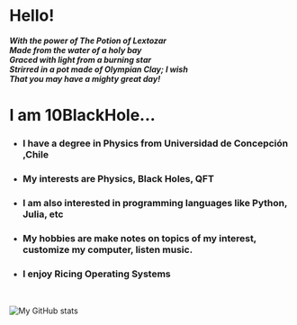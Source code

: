<h1>Hello!</h1>                                                  
<b><i>With the power of The Potion of Lextozar</i><br>       
<i>Made from the water of a holy bay</i><br>                
<i>Graced with light from a burning star</i><br>
<i>Strirred in a pot made of Olympian Clay; I wish</i><br>
<i>That you may have a mighty great day!</i><br></b>      

<h1>I am 10BlackHole...</h1>
<ul style='circle'>
<li><h3>I have a degree in Physics from Universidad de Concepción ,Chile</h3></li>
<li><h3>My interests are Physics, Black Holes, QFT</h3></li>
<li><h3>I am also interested in programming languages like Python, Julia, etc</h3></li>
<li><h3>My hobbies are make notes on topics of my interest, customize my computer, listen music.</h3></li>
<li><h3>I enjoy Ricing Operating Systems</h3></li>
</ul> 

<br>

![My GitHub stats](https://github-readme-stats.vercel.app/api?username=10BlackHole&show_icons=true&theme=radical&bg_color=1e1e2e&text_color=cdd6f4&icon_color=cba6f7&title_color=94e2d5)


